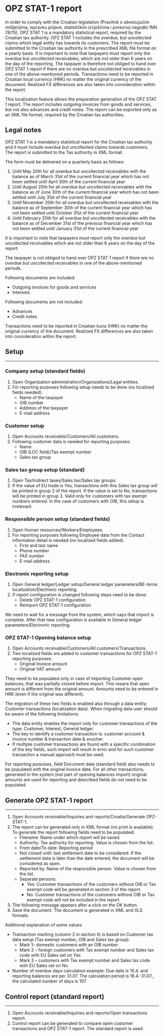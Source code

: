 # OPZ STAT-1 report

In order to comply with the Croatian legislation (Pravilnik o obvezujućim mišljenjima, ispravku prijave, statističkim izvješćima i poreznoj nagodbi (NN 78/15). OPZ STAT 1 is a mandatory statistical report, required by the Croatian tax authority. OPZ STAT 1 includes the overdue, but uncollected claims which legal entity has towards its customers. The report must be submitted to the Croatian tax authority in the prescribed XML file format on a yearly basis. It is important to note that taxpayers must report only the overdue but uncollected receivables, which are not older than 6 years on the day of the reporting. The taxpayer is therefore not obliged to hand over OPZ STAT 1 report if there are no overdue but uncollected receivables in one of the above-mentioned periods. Transactions need to be reported in Croatian local currency (HRK) no matter the original currency of the document. Realized FX differences are also taken into consideration within the report.

This localization feature allows the preparation generation of the OPZ STAT 1 report. The report includes outgoing invoices from goods and services, but not also advances and credit notes. The report can be exported only as an XML file format, required by the Croatian tax authorities.

## Legal notes

OPZ STAT 1 is a mandatory statistical report for the Croatian tax authority and it must include overdue but uncollected claims towards customers.  
The report is submitted to the Tax authority in XML format. 

The form must be delivered on a quarterly basis as follows:
1. Until May 20th for all overdue but uncollected receivables with the balance as of March 31st of the current financial year which has not been settled until April 30th of the current financial year
2. Until August 20th for all overdue but uncollected receivables with the balance as of June 30th of the current financial year which has not been settled until July 31st of the current financial year
3. Until November 20th for all overdue but uncollected receivables with the balance as of September 30th of the current financial year which has not been settled until October 31st of the current financial year
4. Until February 20th for all overdue but uncollected receivables with the balance as of December 31st of the previous financial year which has not been settled until January 31st of the current financial year

It is important to note that taxpayers must report only the overdue but uncollected receivables which are not older than 6 years on the day of the report.

The taxpayer is not obliged to hand over OPZ STAT 1 report if there are no overdue but uncollected receivables in one of the above-mentioned periods.
 
Following documents are included:
   - Outgoing invoices for goods and services
   - Interests

Following documents are not included: 
   - Advances
   - Credit notes

Transactions need to be reported in Croatian kuna (HRK) no matter the original currency of the document. Realized FX differences are also taken into consideration within the report.
 
## **Setup**
---

### Company setup (standard fields)

1. Open Organization administration/Organizations/Legal entities.
2. For reporting purposes following setup needs to be done (no localized fields needed): 
   - Name of the taxpayer
   - OIB number
   - Address of the taxpayer
   - E-mail address

### Customer setup

1. Open Accounts receivable/Customers/All customers.
2. Following customer data is needed for reporting purposes: 
   - Name 
   - OIB (LOC field)/Tax exempt number
   - Sales tax group

### Sales tax group setup (standard)

1. Open Tax/Indirect taxes/Sales tax/Sales tax groups.
2. If the value of EU trade is Yes, transactions with this Sales tax group will be printed in group 2 of the report. If the value is set to No, transactions will be printed in group 3. Valid only for customers with tax exempt numbers entered. In the case of customers with OIB, this setup is irrelevant.

### Responsible person setup (standard fields)

1. Open Human resources/Workers/Employees.
2. For reporting purposes following Employee data from the Contact information detail is needed (no localized fields added):
   - First and last name
   - Phone number
   - FAX number
   - E-mail address

### Electronic reporting setup

1. Open General ledger/Ledger setup/General ledger parameters/BE-terna localization/Electronic reporting.
2. If report configuration is changed following steps need to be done: 
   - Delete OPZ STAT-1 configuration
   - Reimport OPZ STAT-1 configuration
 
We need to wait for a message from the system, which says that import is complete. After that new configuration is available in General ledger parameters/Electronic reporting. 

### OPZ STAT-1 Opening balance setup

1. Open Accounts receivable/Customers/All customers/Transactions.
2. Two localized fields are added to customer transactions for OPZ STAT-1 reporting purposes:
   - Original Invoice amount
   - Original VAT amount

They need to be populated only in case of importing Customer open balances, that was partially closed before import. This means that open amount is different from the original amount. Amounts need to be entered in HRK (even if the original was different). 

The migration of these two fields is enabled also through a data entity: Customer transactions (localization data). When migrating data user should be aware of the following limitations:
- The data entity enables the import only for customer transactions of the type: Customer, Interest, General ledger.
- The key to identify a customer transaction is: customer account & invoice number & transaction date & voucher.
- If multiple customer transactions are found with a specific combination of the key fields, such import will result in error and for such customer transaction a manual approach must be used.
 
For reporting purposes, field Document date (standard field) also needs to be populated with the original Invoice date. 
For all other transactions, generated in the system (not part of opening balances import) original amounts are used for reporting and described fields do not need to be populated.



## **Generate OPZ STAT-1 report**
---

1. Open Accounts receivable/Inquiries and reports/Croatia/Generate OPZ-STAT-1.
2. The report can be generated only in XML format (no print is available). To generate the report following fields need to be populated: 
   - Filename: Name under which report will be saved. 
   - Authority: Tax authority for reporting. Value is chosen from the list. 
   - From date/To date: Reporting period
   - Not closed until: last settlement date to be considered. If the settlement date is later than the date entered, the document will be considered as open. 
   - Reported by: Name of the responsible person. Value is chosen from the list. 
   - Separate persons: 
      - Yes: Customer transactions of the customers without OIB or Tax exempt code will be generated in section 3 of the report.
      - No: Customer transactions of the customers without OIB or Tax exempt code will not be included in the report.
3. The following message appears after a click on the OK button. 
4. Save the document. The document is generated in XML and XLS formats. 
 
Additional explanation of some values: 
   - Transaction marking (column 2 in section II) is based on Customer tax data setup (Tax exempt number, OIB and Sales tax group): 
     - Mark 1– domestic customers with an OIB number
     - Mark 2 – foreign customers with Tax exempt number and Sales tax code with EU Sales set on Yes 
     - Mark 3 – customers with Tax exempt number and Sales tax code with EU Sales set on No
   - Number of overdue days calculation example: Due date is 15.4. and reporting balances are per 31.07. The calculation period is 16.4.-31.07., the calculated number of days is 107. 

## **Control report (standard report)**
---

1. Open Accounts receivable/Inquiries and reports/Open transactions report.
2. Control report can be generated to compare open customer transactions and OPZ STAT-1 report. The standard report is used. 
 

 

